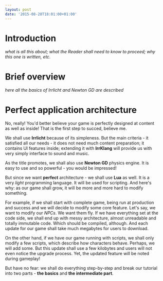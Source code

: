 ```yaml
---
layout: post
date: '2015-08-28T18:01:00+01:00'
---
```


# Introduction

_what is all this about; what the Reader shall need to know to proceed; why this one is written, etc._

# Brief overview

_here all the basics of Irrlicht and Newton GD are described_

# Perfect application architecture

No, really! You'd better believe your game is perfectly designed at content as well as inside! That is the first step to succed, believe me.

We shall use **Irrlicht** because of its simpleness. But the main criteria - it satisfied all our needs - it does not need much content preparation; it contains UI features inside; extending it with **IrrKlang** will provide us with very simply interface to sound and music.

As the title promotes, we shall also use **Newton GD** physics engine. It is easy to use and so powerful - you would be impressed!

But since we want **perfect** architecture - we shall use **Lua** as well. It is a very _light_ programming language. It will be used for scripting. And here's why: as our game shall grow, it will be more and more hard to modify something.

For example, if we shall start with complete game, being run at production and success and we will decide to modify some core feature. Let's say, we want to modify our _NPCs_. We want them fly. If we have everything set at the code side, we shall end up with messy architecture, almost unreadable and totally immutable code. Which should be compiled, although. And each update for our game shall take much megabytes for users to download.

On the other hand, if we have our game running with scripts, we shall only modify a few scripts, which describe how characters behave. Perhaps, we will add some. But this update shall use a few kilobytes and users will not even notice the upgrade process. Yet, the updated feature will be noted during gameplay!

But have no fear: we shall do everything step-by-step and break our tutorial into two parts - **the basics** and **the intermediate part**.
